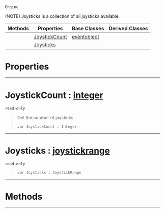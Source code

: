  `Engine`

(NOTE) Joysticks is a collection of all joysticks available.

|Methods|Properties|Base Classes|Derived Classes|
|---|---|---|---|
| |[ JoystickCount](https://github.com/PlasmaEngine/PlasmaDocs/blob/master/code_reference/class_reference/joysticks.markdown#joystickcount-plasma-engin)|[eventobject](https://github.com/PlasmaEngine/PlasmaDocs/blob/master/code_reference/class_reference/eventobject.markdown)| |
| |[ Joysticks](https://github.com/PlasmaEngine/PlasmaDocs/blob/master/code_reference/class_reference/joysticks.markdown#joysticks-plasma-engine-do)| | |


 #  Properties


---  
 #  JoystickCount : [integer](https://github.com/PlasmaEngine/PlasmaDocs/blob/master/code_reference/lightning_base_types/integer.markdown)

 `read-only`

> Get the number of joysticks.
> ``` lang=cpp, name=Lightning
> var JoystickCount : Integer


---  
 #  Joysticks : [joystickrange](https://github.com/PlasmaEngine/PlasmaDocs/blob/master/code_reference/class_reference/joystickrange.markdown)

 `read-only`

> 
> ``` lang=cpp, name=Lightning
> var Joysticks : JoystickRange


---  
 #  Methods


---  
 

 